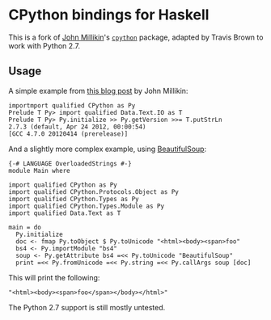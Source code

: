 CPython bindings for Haskell
============================

This is a fork of [John Millikin](https://john-millikin.com/)'s
[`cpython`](http://hackage.haskell.org/package/cpython) package,
adapted by Travis Brown to work with Python 2.7.

Usage
-----

A simple example from [this blog post](https://john-millikin.com/articles/ride-the-snake/)
by John Millikin:

    importmport qualified CPython as Py
    Prelude T Py> import qualified Data.Text.IO as T
    Prelude T Py> Py.initialize >> Py.getVersion >>= T.putStrLn
    2.7.3 (default, Apr 24 2012, 00:00:54) 
    [GCC 4.7.0 20120414 (prerelease)]

And a slightly more complex example, using [BeautifulSoup](http://www.crummy.com/software/BeautifulSoup/):

    {-# LANGUAGE OverloadedStrings #-}
    module Main where

    import qualified CPython as Py
    import qualified CPython.Protocols.Object as Py
    import qualified CPython.Types as Py
    import qualified CPython.Types.Module as Py
    import qualified Data.Text as T

    main = do
      Py.initialize
      doc <- fmap Py.toObject $ Py.toUnicode "<html><body><span>foo"
      bs4 <- Py.importModule "bs4"
      soup <- Py.getAttribute bs4 =<< Py.toUnicode "BeautifulSoup"
      print =<< Py.fromUnicode =<< Py.string =<< Py.callArgs soup [doc]

This will print the following:

    "<html><body><span>foo</span></body></html>"

The Python 2.7 support is still mostly untested.

